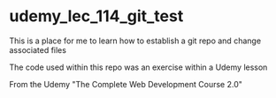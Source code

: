 # udemy_lec_114_git_test
This is a place for me to learn how to establish a git repo and change associated files

The code used within this repo was an exercise within a Udemy lesson



 From the Udemy "The Complete Web Development Course 2.0"

